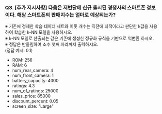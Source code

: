 ### Q3. \[추가 지시사항\] 다음은 저번달에 신규 출시된 경쟁사의 스마트폰 정보이다. 해당 스마트폰의 판매지수는 얼마로 예상되는가?  
※ 기존에 정제한 학습 데이터 세트와 이웃 개수는 직전에 최적이라고 판단한 k값을 사용하여 학습한 k-NN 모델을 사용하시오.  
※ k-NN 모델로 산출되는 값은 기존에 생성한 정규화 규칙을 기반으로 역변환 하시오.  
※ 정답은 반올림하여 소수 첫째 자리까지 출력하시오.  
(정답 예시: 0.1)
* ROM: 256
* RAM: 6
* num_rear_camera: 4
* num_front_camera: 1
* battery_capacity: 4000
* ratings: 4.3
* num_of_ratings: 25000
* sales_price: 85000
* discount_percent: 0.05
* screen_size: "Large"
